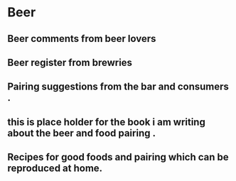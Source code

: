 # Beer
## Beer comments from beer lovers
## Beer register from brewries 
## Pairing suggestions from the bar and consumers . 
## this is place holder for the book i am writing about the beer and food pairing .
## Recipes for good foods and pairing which can be reproduced at home.
